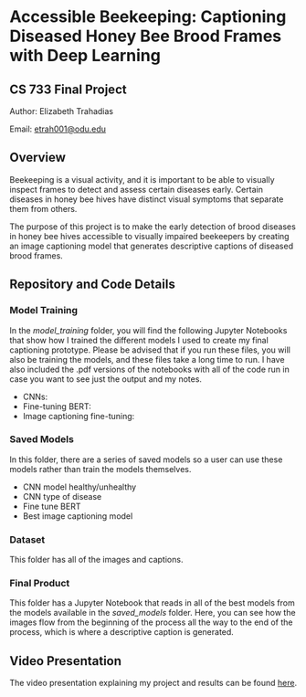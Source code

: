 # Accessible Beekeeping: Captioning Diseased Honey Bee Brood Frames with Deep Learning

## CS 733 Final Project

Author: Elizabeth Trahadias

Email: etrah001@odu.edu

## Overview
 
Beekeeping is a visual activity, and it is important to be able to visually inspect frames to detect and assess certain diseases early. Certain diseases in honey bee hives have distinct visual symptoms that separate them from others.

The purpose of this project is to make the early detection of brood diseases in honey bee hives accessible to visually impaired beekeepers by creating an image captioning model that generates descriptive captions of diseased brood frames. 

## Repository and Code Details

### Model Training
In the *model_training* folder, you will find the following Jupyter Notebooks that show how I trained the different models I used to create my final captioning prototype. Please be advised that if you run these files, you will also be training the models, and these files take a long time to run. I have also included the .pdf versions of the notebooks with all of the code run in case you want to see just the output and my notes.

* CNNs:
* Fine-tuning BERT:
* Image captioning fine-tuning:

### Saved Models

In this folder, there are a series of saved models so a user can use these models rather than train the models themselves.

* CNN model healthy/unhealthy
* CNN type of disease
* Fine tune BERT
* Best image captioning model

### Dataset

This folder has all of the images and captions.

### Final Product

This folder has a Jupyter Notebook that reads in all of the best models from the models available in the *saved_models* folder. Here, you can see how the images flow from the beginning of the process all the way to the end of the process, which is where a descriptive caption is generated.

## Video Presentation

The video presentation explaining my project and results can be found [here]().


